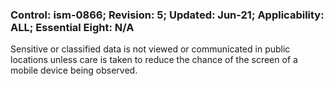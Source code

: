 ### Control: ism-0866; Revision: 5; Updated: Jun-21; Applicability: ALL; Essential Eight: N/A
<p>Sensitive or classified data is not viewed or communicated in public locations unless care is taken to reduce the chance of the screen of a mobile device being observed.</p>